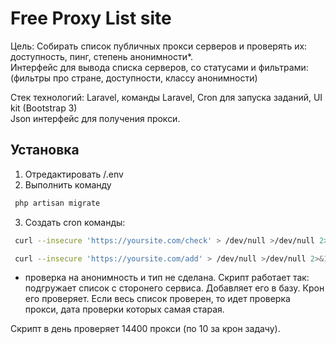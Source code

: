 # Free Proxy List site

Цель: Собирать список публичных прокси серверов и проверять их: доступность, пинг, степень анонимности*.  
Интерфейс для вывода списка серверов, со статусами и фильтрами: (фильтры про стране, доступности, классу анонимности)

Стек технологий: Laravel, команды Laravel, 
Cron для запуска заданий, UI kit (Bootstrap 3)  
Json интерфейс для получения прокси.

## Установка

1) Отредактировать  /.env
2) Выполнить команду 
```bash  
 php artisan migrate
```
3) Создать cron команды:
  ```bash 
   curl --insecure 'https://yoursite.com/check' > /dev/null >/dev/null 2>&1     */1	*	*	*	*
   ```
  ```bash 
   curl --insecure 'https://yoursite.com/add' > /dev/null >/dev/null 2>&1     1	    23	*	*   * 
  ```
  
  
* проверка на анонимность и тип не сделана. 
Скрипт работает так: подгружает список с сторонего сервиса.
Добавляет его в базу. 
Крон его проверяет. 
Если весь список проверен, то идет проверка прокси, дата проверки которых самая старая.

Скрипт в день проверяет 14400 прокси (по 10 за крон задачу).
